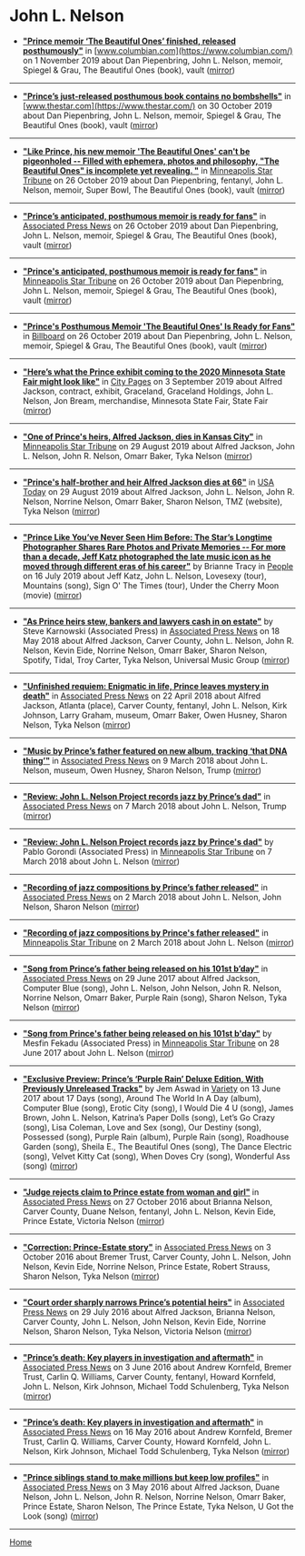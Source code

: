 # John L. Nelson

 - [**"Prince memoir ‘The Beautiful Ones’ finished, released posthumously"**](https://www.columbian.com/news/2019/nov/01/prince-memoir-the-beautiful-ones-finished-released-posthumously/) in [www.columbian.com](https://www.columbian.com/) on 1 November 2019 about Dan Piepenbring, John L. Nelson, memoir, Spiegel & Grau, The Beautiful Ones (book), vault ([mirror](https://web.archive.org/web/*/https://www.columbian.com/news/2019/nov/01/prince-memoir-the-beautiful-ones-finished-released-posthumously/))

----

 - [**"Prince’s just-released posthumous book contains no bombshells"**](https://www.thestar.com/entertainment/books/2019/10/30/princes-just-released-posthumous-book-contains-no-bombshells.html) in [www.thestar.com](https://www.thestar.com/) on 30 October 2019 about Dan Piepenbring, John L. Nelson, memoir, Spiegel & Grau, The Beautiful Ones (book), vault ([mirror](https://web.archive.org/web/*/https://www.thestar.com/entertainment/books/2019/10/30/princes-just-released-posthumous-book-contains-no-bombshells.html))

----

 - [**"Like Prince, his new memoir 'The Beautiful Ones' can't be pigeonholed -- Filled with ephemera, photos and philosophy, "The Beautiful Ones" is incomplete yet revealing. "**](http://www.startribune.com/like-prince-his-new-memoir-the-beautiful-ones-can-t-be-pigeonholed/563845812/) in [Minneapolis Star Tribune](http://www.startribune.com/) on 26 October 2019 about Dan Piepenbring, fentanyl, John L. Nelson, memoir, Super Bowl, The Beautiful Ones (book), vault ([mirror](https://web.archive.org/web/*/http://www.startribune.com/like-prince-his-new-memoir-the-beautiful-ones-can-t-be-pigeonholed/563845812/))

----

 - [**"Prince’s anticipated, posthumous memoir is ready for fans"**](https://apnews.com/3b915e466906421c90d0d42fcbbaef47) in [Associated Press News](https://apnews.com/) on 26 October 2019 about Dan Piepenbring, John L. Nelson, memoir, Spiegel & Grau, The Beautiful Ones (book), vault ([mirror](https://web.archive.org/web/*/https://apnews.com/3b915e466906421c90d0d42fcbbaef47))

----

 - [**"Prince's anticipated, posthumous memoir is ready for fans"**](http://www.startribune.com/prince-s-anticipated-posthumous-memoir-is-ready-for-fans/563912692/) in [Minneapolis Star Tribune](http://www.startribune.com/) on 26 October 2019 about Dan Piepenbring, John L. Nelson, memoir, Spiegel & Grau, The Beautiful Ones (book), vault ([mirror](https://web.archive.org/web/*/http://www.startribune.com/prince-s-anticipated-posthumous-memoir-is-ready-for-fans/563912692/))

----

 - [**"Prince's Posthumous Memoir 'The Beautiful Ones' Is Ready for Fans"**](https://www.billboard.com/articles/news/8540792/prince-posthumous-memoir-the-beautiful-ones-is-ready-for-fans) in [Billboard](https://www.billboard.com/) on 26 October 2019 about Dan Piepenbring, John L. Nelson, memoir, Spiegel & Grau, The Beautiful Ones (book), vault ([mirror](https://web.archive.org/web/*/https://www.billboard.com/articles/news/8540792/prince-posthumous-memoir-the-beautiful-ones-is-ready-for-fans))

----

 - [**"Here’s what the Prince exhibit coming to the 2020 Minnesota State Fair might look like"**](http://www.citypages.com/music/heres-what-the-prince-exhibit-coming-to-the-2020-minnesota-state-fair-might-look-like/559252741) in [City Pages](http://www.citypages.com/) on 3 September 2019 about Alfred Jackson, contract, exhibit, Graceland, Graceland Holdings, John L. Nelson, Jon Bream, merchandise, Minnesota State Fair, State Fair ([mirror](https://web.archive.org/web/*/http://www.citypages.com/music/heres-what-the-prince-exhibit-coming-to-the-2020-minnesota-state-fair-might-look-like/559252741))

----

 - [**"One of Prince's heirs, Alfred Jackson, dies in Kansas City"**](http://www.startribune.com/one-of-prince-s-heirs-alfred-jackson-dies-in-kansas-city/558728862/) in [Minneapolis Star Tribune](http://www.startribune.com/) on 29 August 2019 about Alfred Jackson, John L. Nelson, John R. Nelson, Omarr Baker, Tyka Nelson ([mirror](https://web.archive.org/web/*/http://www.startribune.com/one-of-prince-s-heirs-alfred-jackson-dies-in-kansas-city/558728862/))

----

 - [**"Prince's half-brother and heir Alfred Jackson dies at 66"**](https://usatoday.com/story/entertainment/celebrities/2019/08/29/alfred-jackson-half-brother-heir-musician-prince-dies-66/2156857001/) in [USA Today](https://usatoday.com/) on 29 August 2019 about Alfred Jackson, John L. Nelson, John R. Nelson, Norrine Nelson, Omarr Baker, Sharon Nelson, TMZ (website), Tyka Nelson ([mirror](https://web.archive.org/web/*/https://usatoday.com/story/entertainment/celebrities/2019/08/29/alfred-jackson-half-brother-heir-musician-prince-dies-66/2156857001/))

----

 - [**"Prince Like You’ve Never Seen Him Before: The Star’s Longtime Photographer Shares Rare Photos and Private Memories -- For more than a decade, Jeff Katz photographed the late music icon as he moved through different eras of his career"**](https://people.com/music/prince-rare-photos-jeff-katz-exclusive/) by Brianne Tracy  in [People](https://people.com/) on 16 July 2019 about Jeff Katz, John L. Nelson, Lovesexy (tour), Mountains (song), Sign O' The Times (tour), Under the Cherry Moon (movie) ([mirror](https://web.archive.org/web/*/https://people.com/music/prince-rare-photos-jeff-katz-exclusive/))

----

 - [**"As Prince heirs stew, bankers and lawyers cash in on estate"**](https://apnews.com/d9847863113d4ff8bd70850dd6a6cd2e) by Steve Karnowski (Associated Press) in [Associated Press News](https://apnews.com/) on 18 May 2018 about Alfred Jackson, Carver County, John L. Nelson, John R. Nelson, Kevin Eide, Norrine Nelson, Omarr Baker, Sharon Nelson, Spotify, Tidal, Troy Carter, Tyka Nelson, Universal Music Group ([mirror](https://web.archive.org/web/*/https://apnews.com/d9847863113d4ff8bd70850dd6a6cd2e))

----

 - [**"Unfinished requiem: Enigmatic in life, Prince leaves mystery in death"**](https://apnews.com/48227e49f5384fe7b343b7ccdeb00e6f) in [Associated Press News](https://apnews.com/) on 22 April 2018 about Alfred Jackson, Atlanta (place), Carver County, fentanyl, John L. Nelson, Kirk Johnson, Larry Graham, museum, Omarr Baker, Owen Husney, Sharon Nelson, Tyka Nelson ([mirror](https://web.archive.org/web/*/https://apnews.com/48227e49f5384fe7b343b7ccdeb00e6f))

----

 - [**"Music by Prince’s father featured on new album, tracking ‘that DNA thing’"**](https://apnews.com/869e0302972c4e36aa99981332602cd0) in [Associated Press News](https://apnews.com/) on 9 March 2018 about John L. Nelson, museum, Owen Husney, Sharon Nelson, Trump ([mirror](https://web.archive.org/web/*/https://apnews.com/869e0302972c4e36aa99981332602cd0))

----

 - [**"Review: John L. Nelson Project records jazz by Prince’s dad"**](https://apnews.com/5dc00ec90459479b8a584f9ab9969188) in [Associated Press News](https://apnews.com/) on 7 March 2018 about John L. Nelson, Trump ([mirror](https://web.archive.org/web/*/https://apnews.com/5dc00ec90459479b8a584f9ab9969188))

----

 - [**"Review: John L. Nelson Project records jazz by Prince's dad"**](http://www.startribune.com/review-john-l-nelson-project-records-jazz-by-prince-s-dad/476151463/) by Pablo Gorondi (Associated Press) in [Minneapolis Star Tribune](http://www.startribune.com/) on 7 March 2018 about John L. Nelson ([mirror](https://web.archive.org/web/*/http://www.startribune.com/review-john-l-nelson-project-records-jazz-by-prince-s-dad/476151463/))

----

 - [**"Recording of jazz compositions by Prince’s father released"**](https://apnews.com/266d5d7ee9454715a6f8c4cfddb7bf77) in [Associated Press News](https://apnews.com/) on 2 March 2018 about John L. Nelson, John Nelson, Sharon Nelson ([mirror](https://web.archive.org/web/*/https://apnews.com/266d5d7ee9454715a6f8c4cfddb7bf77))

----

 - [**"Recording of jazz compositions by Prince's father released"**](http://www.startribune.com/recording-of-jazz-compositions-by-prince-s-father-released/475668083/) in [Minneapolis Star Tribune](http://www.startribune.com/) on 2 March 2018 about John L. Nelson ([mirror](https://web.archive.org/web/*/http://www.startribune.com/recording-of-jazz-compositions-by-prince-s-father-released/475668083/))

----

 - [**"Song from Prince’s father being released on his 101st b’day"**](https://apnews.com/229ffc268c5e4b1ca1eef644539b5247) in [Associated Press News](https://apnews.com/) on 29 June 2017 about Alfred Jackson, Computer Blue (song), John L. Nelson, John Nelson, John R. Nelson, Norrine Nelson, Omarr Baker, Purple Rain (song), Sharon Nelson, Tyka Nelson ([mirror](https://web.archive.org/web/*/https://apnews.com/229ffc268c5e4b1ca1eef644539b5247))

----

 - [**"Song from Prince's father being released on his 101st b'day"**](http://www.startribune.com/song-from-prince-s-father-being-released-on-his-101th-b-day/431373963/) by Mesfin Fekadu (Associated Press) in [Minneapolis Star Tribune](http://www.startribune.com/) on 28 June 2017 about John L. Nelson ([mirror](https://web.archive.org/web/*/http://www.startribune.com/song-from-prince-s-father-being-released-on-his-101th-b-day/431373963/))

----

 - [**"Exclusive Preview: Prince’s ‘Purple Rain’ Deluxe Edition, With Previously Unreleased Tracks"**](https://variety.com/2017/film/news/prince-purple-rain-deluxe-edition-exclusive-preview-1202463200/) by Jem Aswad in [Variety](https://variety.com/) on 13 June 2017 about 17 Days (song), Around The World In A Day (album), Computer Blue (song), Erotic City (song), I Would Die 4 U (song), James Brown, John L. Nelson, Katrina’s Paper Dolls (song), Let’s Go Crazy (song), Lisa Coleman, Love and Sex (song), Our Destiny (song), Possessed (song), Purple Rain (album), Purple Rain (song), Roadhouse Garden (song), Sheila E., The Beautiful Ones (song), The Dance Electric (song), Velvet Kitty Cat (song), When Doves Cry (song), Wonderful Ass (song) ([mirror](https://web.archive.org/web/*/https://variety.com/2017/film/news/prince-purple-rain-deluxe-edition-exclusive-preview-1202463200/))

----

 - [**"Judge rejects claim to Prince estate from woman and girl"**](https://apnews.com/26dcb05f3dc549dd8d6f415e3b6f2602) in [Associated Press News](https://apnews.com/) on 27 October 2016 about Brianna Nelson, Carver County, Duane Nelson, fentanyl, John L. Nelson, Kevin Eide, Prince Estate, Victoria Nelson ([mirror](https://web.archive.org/web/*/https://apnews.com/26dcb05f3dc549dd8d6f415e3b6f2602))

----

 - [**"Correction: Prince-Estate story"**](https://apnews.com/1ec7cdd50cfb4cfe849755ee17f32aba) in [Associated Press News](https://apnews.com/) on 3 October 2016 about Bremer Trust, Carver County, John L. Nelson, John Nelson, Kevin Eide, Norrine Nelson, Prince Estate, Robert Strauss, Sharon Nelson, Tyka Nelson ([mirror](https://web.archive.org/web/*/https://apnews.com/1ec7cdd50cfb4cfe849755ee17f32aba))

----

 - [**"Court order sharply narrows Prince’s potential heirs"**](https://apnews.com/e27548f874704baa902e13785b87670c) in [Associated Press News](https://apnews.com/) on 29 July 2016 about Alfred Jackson, Brianna Nelson, Carver County, John L. Nelson, John Nelson, Kevin Eide, Norrine Nelson, Sharon Nelson, Tyka Nelson, Victoria Nelson ([mirror](https://web.archive.org/web/*/https://apnews.com/e27548f874704baa902e13785b87670c))

----

 - [**"Prince’s death: Key players in investigation and aftermath"**](https://apnews.com/3394aecaa5df4b4a9b7eb5198876c0f7) in [Associated Press News](https://apnews.com/) on 3 June 2016 about Andrew Kornfeld, Bremer Trust, Carlin Q. Williams, Carver County, fentanyl, Howard Kornfeld, John L. Nelson, Kirk Johnson, Michael Todd Schulenberg, Tyka Nelson ([mirror](https://web.archive.org/web/*/https://apnews.com/3394aecaa5df4b4a9b7eb5198876c0f7))

----

 - [**"Prince’s death: Key players in investigation and aftermath"**](https://apnews.com/30ddef2e149a40f8bd7c35c764e6879b) in [Associated Press News](https://apnews.com/) on 16 May 2016 about Andrew Kornfeld, Bremer Trust, Carlin Q. Williams, Carver County, Howard Kornfeld, John L. Nelson, Kirk Johnson, Michael Todd Schulenberg, Tyka Nelson ([mirror](https://web.archive.org/web/*/https://apnews.com/30ddef2e149a40f8bd7c35c764e6879b))

----

 - [**"Prince siblings stand to make millions but keep low profiles"**](https://apnews.com/e1c3f1ca7f2e4a2a9baa312560ea6379) in [Associated Press News](https://apnews.com/) on 3 May 2016 about Alfred Jackson, Duane Nelson, John L. Nelson, John R. Nelson, Norrine Nelson, Omarr Baker, Prince Estate, Sharon Nelson, The Prince Estate, Tyka Nelson, U Got the Look (song) ([mirror](https://web.archive.org/web/*/https://apnews.com/e1c3f1ca7f2e4a2a9baa312560ea6379))

----

[Home](../)

